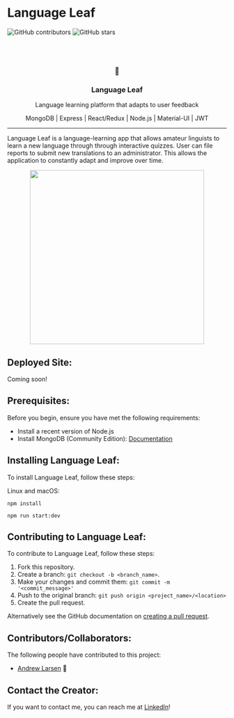 # Language Leaf

![GitHub contributors](https://img.shields.io/github/contributors/Andrew26L/Language-Leaf)
![GitHub stars](https://img.shields.io/github/stars/Andrew26L/Language-Leaf)

  <br></br>
  <h3 align="center"> 🌱 </h3>
  <h3 align="center">Language Leaf</h3>
  <p align="center">Language learning platform that adapts to user feedback</p>
  <p align="center">MongoDB | Express | React/Redux | Node.js | Material-UI | JWT</p>
  <hr />



Language Leaf is a language-learning app that allows amateur linguists to learn a new language through through interactive quizzes. User can file reports to submit new translations to an administrator. This allows the application to constantly adapt and improve over time. 


<!-- PROJECT DEMO GIF, AND IMAGES SHOULD BE PUT HERE -->
<p align="center">
<img src="https://user-images.githubusercontent.com/60858237/127179073-0a1b5b8d-4d89-4c54-ba36-440da4568a49.png" width=400></img>
</p>

## Deployed Site:

Coming soon!

## Prerequisites:

Before you begin, ensure you have met the following requirements:
* Install a recent version of Node.js
* Install MongoDB (Community Edition): <a href="https://docs.mongodb.com/manual/installation/">Documentation</a>

## Installing Language Leaf:

To install Language Leaf, follow these steps: 

Linux and macOS:
```
npm install
```
```
npm run start:dev
```


## Contributing to Language Leaf:
<!--- If your README is long or you have some specific process or steps you want contributors to follow, consider creating a separate CONTRIBUTING.md file--->
To contribute to Language Leaf, follow these steps:

1. Fork this repository.
2. Create a branch: `git checkout -b <branch_name>`.
3. Make your changes and commit them: `git commit -m '<commit_message>'`
4. Push to the original branch: `git push origin <project_name>/<location>`
5. Create the pull request.

Alternatively see the GitHub documentation on [creating a pull request](https://help.github.com/en/github/collaborating-with-issues-and-pull-requests/creating-a-pull-request).

## Contributors/Collaborators:

The following people have contributed to this project:

* [Andrew Larsen](https://github.com/Andrew26L) 📖

## Contact the Creator:
<!--- You can add in your linkedin, medium, stack overflow, dev.to account, etc. here --->
If you want to contact me, you can reach me at [LinkedIn](https://www.linkedin.com/in/andrew-larsen-coding/)!


